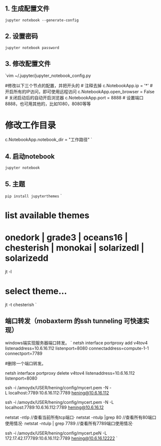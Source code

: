 ## 1. 生成配置文件
`jupyter notebook --generate-config`


## 2. 设置密码
`jupyter notebook password`


## 3. 修改配置文件
`vim ~/.jupyter/jupyter_notebook_config.py

#修改以下三个节点的配置，并把开头的 # 注释去掉
c.NotebookApp.ip = '*' # 开启所有的IP访问，即可使用远程访问
c.NotebookApp.open_browser = False # 关闭启动后的自动开启浏览器
c.NotebookApp.port = 8888  # 设置端口8888，也可用其他的，比如1080，8080等等

# 修改工作目录
c.NotebookApp.notebook_dir = "工作路径"
`
## 4. 启动notebook
`jupyter notebook`


## 5. 主题
`pip install jupyterthemes`
`
# list available themes
# onedork | grade3 | oceans16 | chesterish | monokai | solarizedl | solarizedd
jt -l

# select theme...
jt -t chesterish
`

## 端口转发（mobaxterm 的ssh tunneling 可快速实现）
windows端实现服务器端口转发。
`
netsh interface portproxy add v4tov4 listenaddress=10.6.16.112 listenport=8080 connectaddress=compute-1-1 connectport=7789 

#删除一个端口转发。

netsh interface portproxy delete v4tov4 listenaddress=10.6.16.112 listenport=8080

ssh -i /amoydx/USER/hening/config/mycert.pem -N -L localhost:7789:10.6.16.112:7789 hening@10.6.16.112

ssh -i /amoydx/USER/hening/config/mycert.pem -N -L localhost:7789:10.6.16.112:7789 hening@10.6.16.12

netstat -ntlp   //查看当前所有tcp端口·
netstat -ntulp |grep 80   //查看所有80端口使用情况·
netstat -ntulp | grep 7789   //查看所有7789端口使用情况·

ssh -i /amoydx/USER/hening/config/mycert.peN -L 172.17.42.177789:10.6.16.112:7789 hening@10.6.16.12222
`
